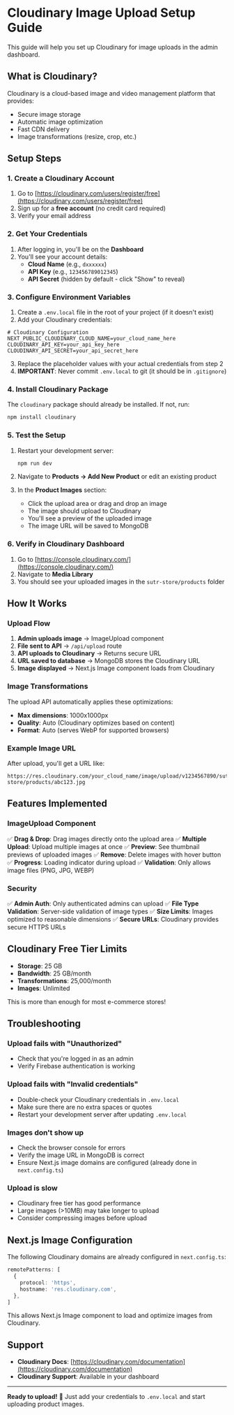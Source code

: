 # Cloudinary Image Upload Setup Guide

This guide will help you set up Cloudinary for image uploads in the admin dashboard.

## What is Cloudinary?

Cloudinary is a cloud-based image and video management platform that provides:

- Secure image storage
- Automatic image optimization
- Fast CDN delivery
- Image transformations (resize, crop, etc.)

## Setup Steps

### 1. Create a Cloudinary Account

1. Go to [https://cloudinary.com/users/register/free](https://cloudinary.com/users/register/free)
2. Sign up for a **free account** (no credit card required)
3. Verify your email address

### 2. Get Your Credentials

1. After logging in, you'll be on the **Dashboard**
2. You'll see your account details:
   - **Cloud Name** (e.g., `dxxxxxx`)
   - **API Key** (e.g., `123456789012345`)
   - **API Secret** (hidden by default - click "Show" to reveal)

### 3. Configure Environment Variables

1. Create a `.env.local` file in the root of your project (if it doesn't exist)
2. Add your Cloudinary credentials:

```env
# Cloudinary Configuration
NEXT_PUBLIC_CLOUDINARY_CLOUD_NAME=your_cloud_name_here
CLOUDINARY_API_KEY=your_api_key_here
CLOUDINARY_API_SECRET=your_api_secret_here
```

3. Replace the placeholder values with your actual credentials from step 2
4. **IMPORTANT**: Never commit `.env.local` to git (it should be in `.gitignore`)

### 4. Install Cloudinary Package

The `cloudinary` package should already be installed. If not, run:

```bash
npm install cloudinary
```

### 5. Test the Setup

1. Restart your development server:

   ```bash
   npm run dev
   ```

2. Navigate to **Products → Add New Product** or edit an existing product

3. In the **Product Images** section:
   - Click the upload area or drag and drop an image
   - The image should upload to Cloudinary
   - You'll see a preview of the uploaded image
   - The image URL will be saved to MongoDB

### 6. Verify in Cloudinary Dashboard

1. Go to [https://console.cloudinary.com/](https://console.cloudinary.com/)
2. Navigate to **Media Library**
3. You should see your uploaded images in the `sutr-store/products` folder

## How It Works

### Upload Flow

1. **Admin uploads image** → ImageUpload component
2. **File sent to API** → `/api/upload` route
3. **API uploads to Cloudinary** → Returns secure URL
4. **URL saved to database** → MongoDB stores the Cloudinary URL
5. **Image displayed** → Next.js Image component loads from Cloudinary

### Image Transformations

The upload API automatically applies these optimizations:

- **Max dimensions**: 1000x1000px
- **Quality**: Auto (Cloudinary optimizes based on content)
- **Format**: Auto (serves WebP for supported browsers)

### Example Image URL

After upload, you'll get a URL like:

```
https://res.cloudinary.com/your_cloud_name/image/upload/v1234567890/sutr-store/products/abc123.jpg
```

## Features Implemented

### ImageUpload Component

✅ **Drag & Drop**: Drag images directly onto the upload area
✅ **Multiple Upload**: Upload multiple images at once
✅ **Preview**: See thumbnail previews of uploaded images
✅ **Remove**: Delete images with hover button
✅ **Progress**: Loading indicator during upload
✅ **Validation**: Only allows image files (PNG, JPG, WEBP)

### Security

✅ **Admin Auth**: Only authenticated admins can upload
✅ **File Type Validation**: Server-side validation of image types
✅ **Size Limits**: Images optimized to reasonable dimensions
✅ **Secure URLs**: Cloudinary provides secure HTTPS URLs

## Cloudinary Free Tier Limits

- **Storage**: 25 GB
- **Bandwidth**: 25 GB/month
- **Transformations**: 25,000/month
- **Images**: Unlimited

This is more than enough for most e-commerce stores!

## Troubleshooting

### Upload fails with "Unauthorized"

- Check that you're logged in as an admin
- Verify Firebase authentication is working

### Upload fails with "Invalid credentials"

- Double-check your Cloudinary credentials in `.env.local`
- Make sure there are no extra spaces or quotes
- Restart your development server after updating `.env.local`

### Images don't show up

- Check the browser console for errors
- Verify the image URL in MongoDB is correct
- Ensure Next.js image domains are configured (already done in `next.config.ts`)

### Upload is slow

- Cloudinary free tier has good performance
- Large images (>10MB) may take longer to upload
- Consider compressing images before upload

## Next.js Image Configuration

The following Cloudinary domains are already configured in `next.config.ts`:

```typescript
remotePatterns: [
  {
    protocol: 'https',
    hostname: 'res.cloudinary.com',
  },
]
```

This allows Next.js Image component to load and optimize images from Cloudinary.

## Support

- **Cloudinary Docs**: [https://cloudinary.com/documentation](https://cloudinary.com/documentation)
- **Cloudinary Support**: Available in your dashboard

---

**Ready to upload!** 🎉 Just add your credentials to `.env.local` and start uploading product images.
